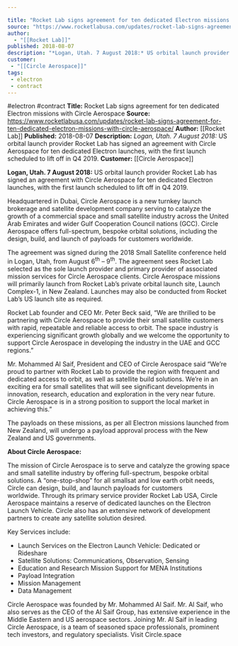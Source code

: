 ```yaml
---

title: "Rocket Lab signs agreement for ten dedicated Electron missions with Circle Aerospace "
source: "https://www.rocketlabusa.com/updates/rocket-lab-signs-agreement-for-ten-dedicated-electron-missions-with-circle-aerospace/"
author:
  - "[[Rocket Lab]]"
published: 2018-08-07
description: "*Logan, Utah. 7 August 2018:* US orbital launch provider Rocket Lab has signed an agreement with Circle Aerospace for ten dedicated Electron launches, with the first launch scheduled to lift off in Q4 2019."
customer:
 - "[[Circle Aerospace]]"
tags:
 - electron
 - contract
---
```


#electron #contract
**Title:** Rocket Lab signs agreement for ten dedicated Electron missions with Circle Aerospace 
**Source:** https://www.rocketlabusa.com/updates/rocket-lab-signs-agreement-for-ten-dedicated-electron-missions-with-circle-aerospace/
**Author:** [[Rocket Lab]]
**Published:** 2018-08-07
**Description:** *Logan, Utah. 7 August 2018:* US orbital launch provider Rocket Lab has signed an agreement with Circle Aerospace for ten dedicated Electron launches, with the first launch scheduled to lift off in Q4 2019.
**Customer:** [[Circle Aerospace]]

**Logan, Utah. 7 August 2018:** US orbital launch provider Rocket Lab has signed an agreement with Circle Aerospace for ten dedicated Electron launches, with the first launch scheduled to lift off in Q4 2019. 

Headquartered in Dubai, Circle Aerospace is a new turnkey launch brokerage and satellite development company serving to catalyze the growth of a commercial space and small satellite industry across the United Arab Emirates and wider Gulf Cooperation Council nations (GCC). Circle Aerospace offers full-spectrum, bespoke orbital solutions, including the design, build, and launch of payloads for customers worldwide.

The agreement was signed during the 2018 Small Satellite conference held in Logan, Utah, from August 6<sup>th</sup> – 9<sup>th</sup>. The agreement sees Rocket Lab selected as the sole launch provider and primary provider of associated mission services for Circle Aerospace clients. Circle Aerospace missions will primarily launch from Rocket Lab’s private orbital launch site, Launch Complex-1, in New Zealand. Launches may also be conducted from Rocket Lab’s US launch site as required. 

Rocket Lab founder and CEO Mr. Peter Beck said, “We are thrilled to be partnering with Circle Aerospace to provide their small satellite customers with rapid, repeatable and reliable access to orbit. The space industry is experiencing significant growth globally and we welcome the opportunity to support Circle Aerospace in developing the industry in the UAE and GCC regions.”

Mr. Mohammed Al Saif, President and CEO of Circle Aerospace said “We’re proud to partner with Rocket Lab to provide the region with frequent and dedicated access to orbit, as well as satellite build solutions. We’re in an exciting era for small satellites that will see significant developments in innovation, research, education and exploration in the very near future. Circle Aerospace is in a strong position to support the local market in achieving this.” 

The payloads on these missions, as per all Electron missions launched from New Zealand, will undergo a payload approval process with the New Zealand and US governments.

**About Circle Aerospace:**

The mission of Circle Aerospace is to serve and catalyze the growing space and small satellite industry by offering full-spectrum, bespoke orbital solutions. A “one-stop-shop” for all smallsat and low earth orbit needs, Circle can design, build, and launch payloads for customers worldwide. Through its primary service provider Rocket Lab USA, Circle Aerospace maintains a reserve of dedicated launches on the Electron Launch Vehicle. Circle also has an extensive network of development partners to create any satellite solution desired.

Key Services include:

- Launch Services on the Electron Launch Vehicle: Dedicated or Rideshare
- Satellite Solutions: Communications, Observation, Sensing
- Education and Research Mission Support for MENA Institutions
- Payload Integration
- Mission Management
- Data Management

Circle Aerospace was founded by Mr. Mohammed Al Saif. Mr. Al Saif, who also serves as the CEO of the Al Saif Group, has extensive experience in the Middle Eastern and US aerospace sectors. Joining Mr. Al Saif in leading Circle Aerospace, is a team of seasoned space professionals, prominent tech investors, and regulatory specialists. Visit Circle.space